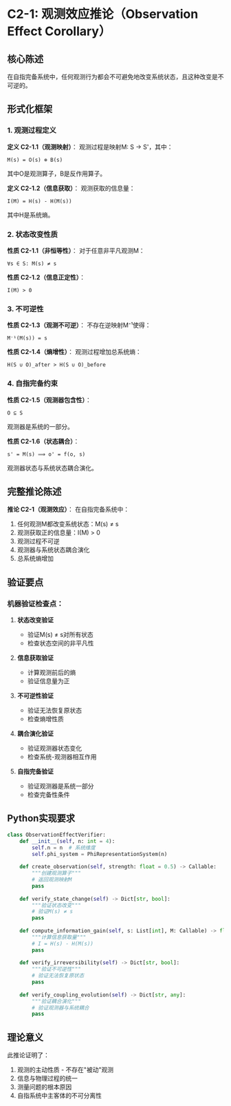 # C2-1: 观测效应推论（Observation Effect Corollary）

## 核心陈述

在自指完备系统中，任何观测行为都会不可避免地改变系统状态，且这种改变是不可逆的。

## 形式化框架

### 1. 观测过程定义

**定义 C2-1.1（观测映射）**：
观测过程是映射M: S → S'，其中：
```
M(s) = O(s) ⊗ B(s)
```
其中O是观测算子，B是反作用算子。

**定义 C2-1.2（信息获取）**：
观测获取的信息量：
```
I(M) = H(s) - H(M(s))
```
其中H是系统熵。

### 2. 状态改变性质

**性质 C2-1.1（非恒等性）**：
对于任意非平凡观测M：
```
∀s ∈ S: M(s) ≠ s
```

**性质 C2-1.2（信息正定性）**：
```
I(M) > 0
```

### 3. 不可逆性

**性质 C2-1.3（观测不可逆）**：
不存在逆映射M⁻¹使得：
```
M⁻¹(M(s)) = s
```

**性质 C2-1.4（熵增性）**：
观测过程增加总系统熵：
```
H(S ∪ O)_after > H(S ∪ O)_before
```

### 4. 自指完备约束

**性质 C2-1.5（观测器包含性）**：
```
O ⊆ S
```
观测器是系统的一部分。

**性质 C2-1.6（状态耦合）**：
```
s' = M(s) ⟹ o' = f(o, s)
```
观测器状态与系统状态耦合演化。

## 完整推论陈述

**推论 C2-1（观测效应）**：
在自指完备系统中：
1. 任何观测M都改变系统状态：M(s) ≠ s
2. 观测获取正的信息量：I(M) > 0
3. 观测过程不可逆
4. 观测器与系统状态耦合演化
5. 总系统熵增加

## 验证要点

### 机器验证检查点：

1. **状态改变验证**
   - 验证M(s) ≠ s对所有状态
   - 检查状态空间的非平凡性

2. **信息获取验证**
   - 计算观测前后的熵
   - 验证信息量为正

3. **不可逆性验证**
   - 验证无法恢复原状态
   - 检查熵增性质

4. **耦合演化验证**
   - 验证观测器状态变化
   - 检查系统-观测器相互作用

5. **自指完备验证**
   - 验证观测器是系统一部分
   - 检查完备性条件

## Python实现要求

```python
class ObservationEffectVerifier:
    def __init__(self, n: int = 4):
        self.n = n  # 系统维度
        self.phi_system = PhiRepresentationSystem(n)
        
    def create_observation(self, strength: float = 0.5) -> Callable:
        """创建观测算子"""
        # 返回观测映射M
        pass
        
    def verify_state_change(self) -> Dict[str, bool]:
        """验证状态改变"""
        # 验证M(s) ≠ s
        pass
        
    def compute_information_gain(self, s: List[int], M: Callable) -> float:
        """计算信息获取量"""
        # I = H(s) - H(M(s))
        pass
        
    def verify_irreversibility(self) -> Dict[str, bool]:
        """验证不可逆性"""
        # 验证无法恢复原状态
        pass
        
    def verify_coupling_evolution(self) -> Dict[str, any]:
        """验证耦合演化"""
        # 验证观测器与系统耦合
        pass
```

## 理论意义

此推论证明了：
1. 观测的主动性质 - 不存在"被动"观测
2. 信息与物理过程的统一
3. 测量问题的根本原因
4. 自指系统中主客体的不可分离性